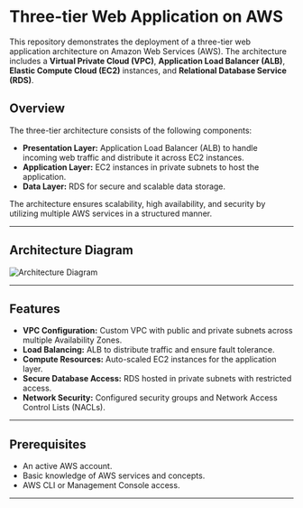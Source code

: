 # Three-tier Web Application on AWS

This repository demonstrates the deployment of a three-tier web application architecture on Amazon Web Services (AWS). The architecture includes a **Virtual Private Cloud (VPC)**, **Application Load Balancer (ALB)**, **Elastic Compute Cloud (EC2)** instances, and **Relational Database Service (RDS)**.

## Overview

The three-tier architecture consists of the following components:
- **Presentation Layer:** Application Load Balancer (ALB) to handle incoming web traffic and distribute it across EC2 instances.
- **Application Layer:** EC2 instances in private subnets to host the application.
- **Data Layer:** RDS for secure and scalable data storage.

The architecture ensures scalability, high availability, and security by utilizing multiple AWS services in a structured manner.

---

## Architecture Diagram

![Architecture Diagram](./A_detailed_architecture_diagram_of_a_three-tier_we.png)

---

## Features

- **VPC Configuration:** Custom VPC with public and private subnets across multiple Availability Zones.
- **Load Balancing:** ALB to distribute traffic and ensure fault tolerance.
- **Compute Resources:** Auto-scaled EC2 instances for the application layer.
- **Secure Database Access:** RDS hosted in private subnets with restricted access.
- **Network Security:** Configured security groups and Network Access Control Lists (NACLs).

---

## Prerequisites

- An active AWS account.
- Basic knowledge of AWS services and concepts.
- AWS CLI or Management Console access.

---

